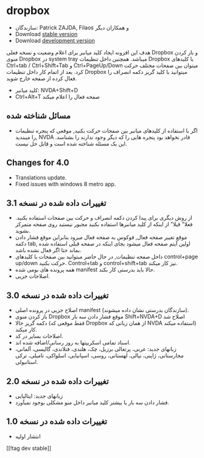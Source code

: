 # dropbox #

* سازندگان: Patrick ZAJDA, Filaos و همکاران دیگر
* Download [stable version][1]
* Download [development version][2]

هدف این افزونه ایجاد کلید میانبر برای اعلام وضعیت و نسخه فعلی Dropbox و باز
کردن منوی Dropbox در system tray میباشد. همچنین داخل تنظیمات Dropbox با
کلیدهای Ctrl+tab / Ctrl+Shift+Tab و Ctrl+PageUp/Down میتوان بین صفحات مختلف
حرکت کرد. بعد از اتمام کار داخل تنظیمات Dropbox میتوانید با کلید گریز دکمه
انصراف را فعال کرده از صفحه خارج شوید.

* کلید میانبر: NVDA+Shift+D
* Ctrl+Alt+T صفحه فعال را اعلام میکند

## مسائل شناخته شده ##

* اگر با استفاده از کلیدهای میانبر بین صفحات حرکت بکنید, موقعی که پنجره تنظیمات را میبندید, NVDA قادر نخواهد بود پنجره هایی را که دیگر وجود ندارند را بشناسد.
این یک مسئله شناخته شده است و قابل حل نیست.

## Changes for 4.0 ##

* Translations update.
* Fixed issues with windows 8 metro app.

## تغییرات داده شده در نسخه 3.1 ##

* از روش دیگری برای پیدا کردن دکمه انصراف و حرکت بین صفحات استفاده
  بکنید. فعلا" قبلا" از اینکه از کلید میانبرها استفاده بکنید مجبور نیستید
  روی صفحه متمرکز بشوید.
* موقع تغییر صفحه فعال, فوکوس به صفحه فعال میرود بنابراین موقع فشار دادن
  دکمه tab, اولین آیتم صفحه فعال میشود بجای اینکه در صفحه قبلی استفاده شده
  بماند حتا اگر فعال نشده باشد.
* داخل صفحه تنظیمات, در حال حاضر میتوانید بین صفحات با کلیدهای control+page
  up/down حرکت بکنید. Control+tab و control+shift+tab نیز کار میکند.
* همه پرونده های بومی شده manifest حالا باید بدرستی کار بکند.
* اصلاحات جزیى.

## تغییرات داده شده در نسخه 3.0 ##

* اصلاح جزیى در پرونده اصلی manifest (سازندگان بدرستی نشان داده میشوند).
* باز کردن منوی Dropbox موقع فشار دادن سه بار Shift+NVDA+D اصلاح شد
* دکمه گریز حالا (فقط موقعی که Dropbox از همان زبانی که NVDA استفاده میکند)
  کار میکند.
* اصلاحات بسایر در کد.
* اسناد تمامی اسکریپتها به روز رسانی/اضافه شده اند.
* زبانهای جدید: عربی، پرتغالی برزیل، چک، هلندی، فنلاندی، گالیسی، آلمانی،
  مجارستانی، ژاپنی، نپالی، لهستانی، روسی، اسپانیایی، اسلواکی، تامیلی، ترکی
  استانبولی.

## تغییرات داده شده در نسخه 2.0 ##

* زبانهای جدید: ایتالیایی
* فشار دادن سه بار یا بیشتر کلید میانبر داخل منو مشکلی بوجود نمیآورد.

## تغییرات داده شده در نسخه 1.0 ##

* انتشار اولیه

[[!tag dev stable]]

[1]: http://addons.nvda-project.org/files/get.php?file=dx

[2]: http://addons.nvda-project.org/files/get.php?file=dx-dev
